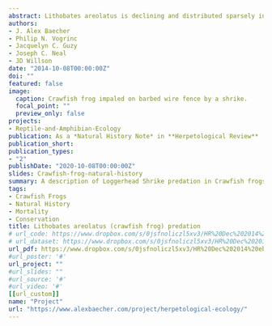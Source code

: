 ```yaml
---
abstract: Lithobates areolatus is declining and distributed sparsely in remnant prairie habitats of the central United States. Owing to their extensive use of crayfish/small mammal burrows and highly secretive nature, limited data exist regarding the life history of L. areolatus, particularly natural sources of mortality. Experimentally, two species of insect (both backswimmers [Notonecta spp.]) have been identified as predators of larval L. areolatus. Reported predators of post-metamorphic L. areolatus include Heterodon platirhinos (Eastern Hog-nosed Snake), Coluber constrictor (North American Racer), Thamnophis sirtalis (Common Gartersnake), and Procyon lotor (Raccoon); however, other common predators of ranid frogs such as snakes, birds, and mammals are suspected. Here we report the predation of L. areolatus by Nerodia erythrogaster (Plain-bellied Watersnake) and Lanius ludovicianus (Loggerhead Shrike) in northwest Arkansas, USA.
authors:
- J. Alex Baecher
- Philip N. Vogrinc
- Jacquelyn C. Guzy
- Joseph C. Neal
- JD Willson
date: "2014-10-08T00:00:00Z"
doi: ""
featured: false
image:
  caption: Crawfish frog impaled on barbed wire fence by a shrike.
  focal_point: ""
  preview_only: false
projects:
- Reptile-and-Amphibian-Ecology
publication: As a *Natural History Note* in **Herpetological Review**
publication_short:
publication_types:
- "2"
publishDate: "2020-10-08T00:00:00Z"
slides: Crawfish-frog-natural-history
summary: A description of Loggerhead Shrike predation in Crawfish frogs, a species of conservation concern in Arkansas.  
tags:
- Crawfish Frogs
- Natural History
- Mortality 
- Conservation
title: Lithobates areolatus (crawfish frog) predation
# url_code: https://www.dropbox.com/s/0jsfnoliczl5xv3/HR%20Dec%202014%20ebook.pdf?dl=1
# url_dataset: https://www.dropbox.com/s/0jsfnoliczl5xv3/HR%20Dec%202014%20ebook.pdf?dl=1
url_pdf: https://www.dropbox.com/s/0jsfnoliczl5xv3/HR%20Dec%202014%20ebook.pdf?dl=1
#url_poster: '#'
url_project: ""
#url_slides: ""
#url_source: '#'
#url_video: '#'
[[url_custom]]
name: "Project"
url: "https://www.alexbaecher.com/project/herpetological-ecology/"
---
```



